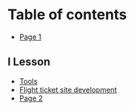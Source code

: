 # Table of contents

* [Page 1](README.md)

## I Lesson

* [Tools](i-lesson/tools.md)
* [Flight ticket site development](i-lesson/flight-ticket-site-development.md)
* [Page 2](i-lesson/page-2.md)
